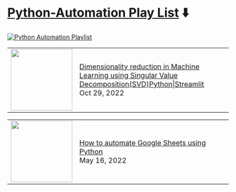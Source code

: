 # [Python-Automation Play List](https://youtube.com/playlist?list=PLqQrRCH56DH9OTHBZ0j4f_NtAh1SPW0Cg) ⬇️ 

[![Python Automation Playlist](https://github.com/avrabyt/YouTube-Tutorials/actions/workflows/python-automation.yml/badge.svg?branch=main)](https://github.com/avrabyt/YouTube-Tutorials/actions/workflows/python-automation.yml)

<!-- PythonAutomation:START --><table><tr><td><a href="https://www.youtube.com/watch?v=J2jBTFovWH8"><img width="140px" src="https://i.ytimg.com/vi/J2jBTFovWH8/mqdefault.jpg"></a></td>
<td><a href="https://www.youtube.com/watch?v=J2jBTFovWH8">Dimensionality reduction in Machine Learning using Singular Value Decomposition&lpar;SVD&rpar;Python|Streamlit</a><br/>Oct 29, 2022</td></tr></table>
<table><tr><td><a href="https://www.youtube.com/watch?v=ZVfzDOWiOQ0"><img width="140px" src="https://i.ytimg.com/vi/ZVfzDOWiOQ0/mqdefault.jpg"></a></td>
<td><a href="https://www.youtube.com/watch?v=ZVfzDOWiOQ0">How to automate Google Sheets using Python</a><br/>May 16, 2022</td></tr></table>
<!-- PythonAutomation:END -->

